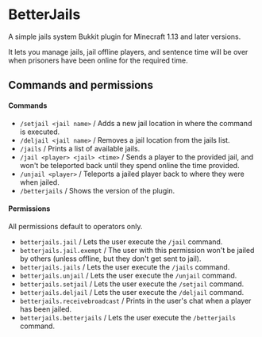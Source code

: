 # BetterJails
A simple jails system Bukkit plugin for Minecraft 1.13 and later versions.

It lets you manage jails, jail offline players, and sentence time will be over when prisoners have been online for the required time.

## Commands and permissions
#### Commands
- `/setjail <jail name>` / Adds a new jail location in where the command is executed.
- `/deljail <jail name>` / Removes a jail location from the jails list.
- `/jails` / Prints a list of available jails.
- `/jail <player> <jail> <time>` / Sends a player to the provided jail, and won't be teleported back until they spend online the time provided.
- `/unjail <player>` / Teleports a jailed player back to where they were when jailed.
- `/betterjails` / Shows the version of the plugin.

#### Permissions
All permissions default to operators only.
- `betterjails.jail` / Lets the user execute the `/jail` command.
- `betterjails.jail.exempt` / The user with this permission won't be jailed by others (unless offline, but they don't get sent to jail).
- `betterjails.jails` / Lets the user execute the `/jails` command.
- `betterjails.unjail` / Lets the user execute the `/unjail` command.
- `betterjails.setjail` / Lets the user execute the `/setjail` command.
- `betterjails.deljail` / Lets the user execute the `/deljail` command.
- `betterjails.receivebroadcast` / Prints in the user's chat when a player has been jailed.
- `betterjails.betterjails` / Lets the user execute the `/betterjails` command.
